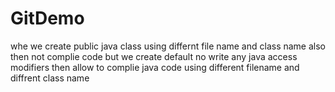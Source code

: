 # GitDemo
whe we create public java class using differnt file name and class name also then not complie code 
but we create default no write any java access modifiers then allow to complie java code using different filename and diffrent class name
